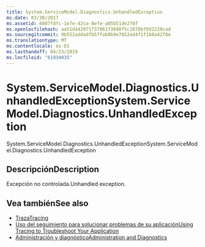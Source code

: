 ```yaml
---
title: System.ServiceModel.Diagnostics.UnhandledException
ms.date: 03/30/2017
ms.assetid: 6807fdfc-1e7e-42ca-8efe-a05b51de2f8f
ms.openlocfilehash: aa51d442071f37061f3698f5c1078bf0d2220cad
ms.sourcegitcommit: 9b552addadfb57fab0b9e7852ed4f1f1b8a42f8e
ms.translationtype: MT
ms.contentlocale: es-ES
ms.lasthandoff: 04/23/2019
ms.locfileid: "61934035"
---
```

# <a name="systemservicemodeldiagnosticsunhandledexception"></a><span data-ttu-id="1a6c6-102">System.ServiceModel.Diagnostics.UnhandledException</span><span class="sxs-lookup"><span data-stu-id="1a6c6-102">System.ServiceModel.Diagnostics.UnhandledException</span></span>
<span data-ttu-id="1a6c6-103">System.ServiceModel.Diagnostics.UnhandledException</span><span class="sxs-lookup"><span data-stu-id="1a6c6-103">System.ServiceModel.Diagnostics.UnhandledException</span></span>  
  
## <a name="description"></a><span data-ttu-id="1a6c6-104">Descripción</span><span class="sxs-lookup"><span data-stu-id="1a6c6-104">Description</span></span>  
 <span data-ttu-id="1a6c6-105">Excepción no controlada.</span><span class="sxs-lookup"><span data-stu-id="1a6c6-105">Unhandled exception.</span></span>  
  
## <a name="see-also"></a><span data-ttu-id="1a6c6-106">Vea también</span><span class="sxs-lookup"><span data-stu-id="1a6c6-106">See also</span></span>

- [<span data-ttu-id="1a6c6-107">Traza</span><span class="sxs-lookup"><span data-stu-id="1a6c6-107">Tracing</span></span>](../../../../../docs/framework/wcf/diagnostics/tracing/index.md)
- [<span data-ttu-id="1a6c6-108">Uso del seguimiento para solucionar problemas de su aplicación</span><span class="sxs-lookup"><span data-stu-id="1a6c6-108">Using Tracing to Troubleshoot Your Application</span></span>](../../../../../docs/framework/wcf/diagnostics/tracing/using-tracing-to-troubleshoot-your-application.md)
- [<span data-ttu-id="1a6c6-109">Administración y diagnóstico</span><span class="sxs-lookup"><span data-stu-id="1a6c6-109">Administration and Diagnostics</span></span>](../../../../../docs/framework/wcf/diagnostics/index.md)

